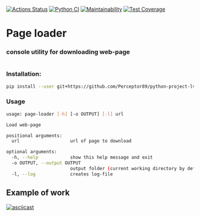 [![Actions Status](https://github.com/Perceptor89/python-project-lvl3/workflows/hexlet-check/badge.svg)](https://github.com/Perceptor89/python-project-lvl3/actions)
[![Python CI](https://github.com/Perceptor89/python-project-lvl3/actions/workflows/pyci.yml/badge.svg)](https://github.com/Perceptor89/python-project-lvl3/actions/workflows/pyci.yml)
[![Maintainability](https://api.codeclimate.com/v1/badges/0ea037ffb3360dc13c7b/maintainability)](https://codeclimate.com/github/Perceptor89/python-project-lvl3/maintainability)
[![Test Coverage](https://api.codeclimate.com/v1/badges/0ea037ffb3360dc13c7b/test_coverage)](https://codeclimate.com/github/Perceptor89/python-project-lvl3/test_coverage)


# Page loader
### console utility for downloading web-page
#


### Installation:
```bash
pip install --user git+https://github.com/Perceptor89/python-project-lvl3.git
```

### Usage
```bash
usage: page-loader [-h] [-o OUTPUT] [-l] url

Load web-page

positional arguments:
  url                   url of page to download

optional arguments:
  -h, --help            show this help message and exit
  -o OUTPUT, --output OUTPUT
                        output folder (current working directory by default)
  -l, --log             creates log-file
```

## Example of work
[![asciicast](https://asciinema.org/a/T5R83e0KWH7qt3CkFZ2uxbkB8.svg)](https://asciinema.org/a/T5R83e0KWH7qt3CkFZ2uxbkB8)